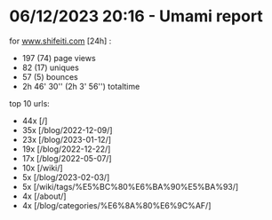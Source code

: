 # 06/12/2023 20:16 - Umami report
for www.shifeiti.com [24h] :

 - 197 (74) page views
 - 82 (17) uniques
 - 57 (5) bounces
 - 2h 46' 30'' (2h 3' 56'') totaltime


top 10 urls:
 - 44x [/]
 - 35x [/blog/2022-12-09/]
 - 23x [/blog/2023-01-12/]
 - 19x [/blog/2022-12-22/]
 - 17x [/blog/2022-05-07/]
 - 10x [/wiki/]
 - 5x [/blog/2023-02-03/]
 - 5x [/wiki/tags/%E5%BC%80%E6%BA%90%E5%BA%93/]
 - 4x [/about/]
 - 4x [/blog/categories/%E6%8A%80%E6%9C%AF/]


